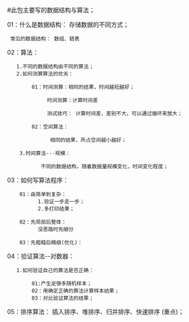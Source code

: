 #此包主要写的数据结构与算法；

01：什么是数据结构： 存储数据的不同方式；

     常见的数据结构： 数组、链表

02：算法： 

       1.不同的数据结构由不同的算法；
       2.如何测算算法的优劣：

            01：时间测算：相同的结果，时间越短越好；

                 时间测算：计算时间差
                
                 测试技巧： 计算时间差，差别不大，可以通过循环来放大；

            02：空间算法：

                  相同的结果，所占空间越小越好；

        3.时间算法---规模：

               不同的数据结构，随着数据量规模变化，时间变化程度；
 
 03：如何写算法程序：
        
        01：由简单到复杂：
              1.验证一步走一步；
              2.多打印结果；
      
        02：先局部后整体：
              没思路时先细分
        
        03：先粗糙后精细(优化)：
 
 04：验证算法--对数器：
 
       1.如何验证自己的算法是否正确：
            
            01:产生足够多随机样本；
            02：用确定正确的算法计算样本结果；
            03：对比验证算法的结果； 
            
05：排序算法： 插入排序、堆排序、归并排序、快速排序 (重点)；  
                
        